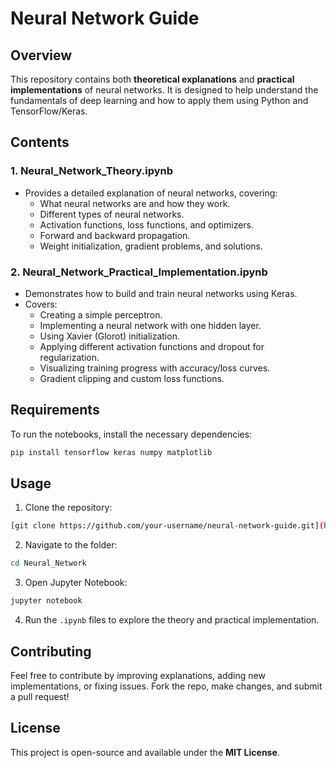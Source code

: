 # Neural Network Guide

## Overview
This repository contains both **theoretical explanations** and **practical implementations** of neural networks. It is designed to help understand the fundamentals of deep learning and how to apply them using Python and TensorFlow/Keras.

## Contents
### 1. Neural_Network_Theory.ipynb
- Provides a detailed explanation of neural networks, covering:
  - What neural networks are and how they work.
  - Different types of neural networks.
  - Activation functions, loss functions, and optimizers.
  - Forward and backward propagation.
  - Weight initialization, gradient problems, and solutions.
  
### 2. Neural_Network_Practical_Implementation.ipynb
- Demonstrates how to build and train neural networks using Keras.
- Covers:
  - Creating a simple perceptron.
  - Implementing a neural network with one hidden layer.
  - Using Xavier (Glorot) initialization.
  - Applying different activation functions and dropout for regularization.
  - Visualizing training progress with accuracy/loss curves.
  - Gradient clipping and custom loss functions.

## Requirements
To run the notebooks, install the necessary dependencies:
```bash
pip install tensorflow keras numpy matplotlib
```

## Usage
1. Clone the repository:
```bash
[git clone https://github.com/your-username/neural-network-guide.git](https://github.com/Amanyadav-07/Neural_Network.git)
```
2. Navigate to the folder:
```bash
cd Neural_Network
```
3. Open Jupyter Notebook:
```bash
jupyter notebook
```
4. Run the `.ipynb` files to explore the theory and practical implementation.

## Contributing
Feel free to contribute by improving explanations, adding new implementations, or fixing issues. Fork the repo, make changes, and submit a pull request!

## License
This project is open-source and available under the **MIT License**.

